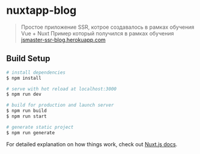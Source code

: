 # nuxtapp-blog

> Простое приложение SSR, котрое создавалось в рамках обучения Vue + Nuxt 
Пример который получился в рамках обучения [jsmaster-ssr-blog.herokuapp.com](https://jsmaster-ssr-blog.herokuapp.com/)

## Build Setup

``` bash
# install dependencies
$ npm install

# serve with hot reload at localhost:3000
$ npm run dev

# build for production and launch server
$ npm run build
$ npm run start

# generate static project
$ npm run generate
```

For detailed explanation on how things work, check out [Nuxt.js docs](https://nuxtjs.org).
